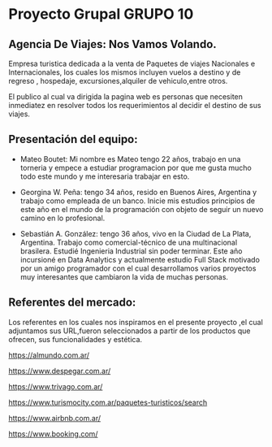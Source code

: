 # Proyecto Grupal GRUPO 10

## Agencia De Viajes: Nos Vamos Volando.

Empresa turistica dedicada a la venta de Paquetes de viajes Nacionales e Internacionales, los cuales los mismos incluyen vuelos a destino y de regreso , hospedaje, excursiones,alquiler de vehiculo,entre otros.

El publico al cual va dirigida la pagina web es personas que necesiten inmediatez en resolver todos los requerimientos al decidir el destino de sus viajes.

## Presentación del equipo:

- Mateo Boutet: Mi nombre es Mateo tengo 22 años, trabajo en una torneria y empece a estudiar programacion 
por que me gusta mucho todo este mundo y me interesaria trabajar en esto.

- Georgina W. Peña: tengo 34 años, resido en Buenos Aires, Argentina y trabajo como empleada de un banco. Inicie mis estudios principios de este año en el mundo de la programación con objeto de seguir un nuevo camino en lo profesional.

- Sebastián A. González: tengo 36 años, vivo en la Ciudad de La Plata, Argentina. Trabajo como comercial-técnico de una multinacional brasilera. Estudié Ingenieria Industrial sin poder terminar. Este año incursioné en Data Analytics y actualmente estudio Full Stack motivado por un amigo programador con el cual desarrollamos varios proyectos muy interesantes que cambiaron la vida de muchas personas.

## Referentes del mercado:
Los referentes en los cuales nos inspiramos en el presente proyecto ,el cual adjuntamos sus URL,fueron seleccionados a partir de los productos que ofrecen, sus funcionalidades y estética. 

https://almundo.com.ar/

https://www.despegar.com.ar/

https://www.trivago.com.ar/

https://www.turismocity.com.ar/paquetes-turisticos/search

https://www.airbnb.com.ar/

https://www.booking.com/
